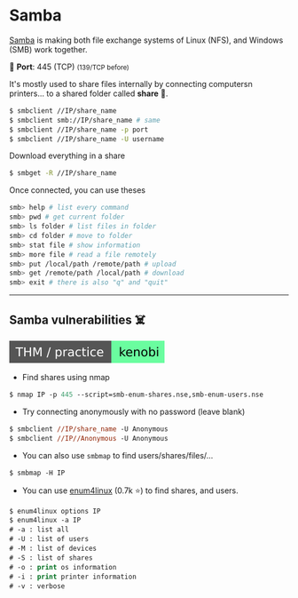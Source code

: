 # Samba

<div class="row row-cols-md-2"><div>

[Samba](https://www.samba.org/) is making both file exchange systems of Linux (NFS), and Windows (SMB) work together.

🐊️ **Port**: 445 (TCP) <small>(139/TCP before)</small>

It's mostly used to share files internally by connecting computersn printers... to a shared folder called **share** 📂.

```bash
$ smbclient //IP/share_name
$ smbclient smb://IP/share_name # same
$ smbclient //IP/share_name -p port
$ smbclient //IP/share_name -U username
```

Download everything in a share

```bash
$ smbget -R //IP/share_name
```
</div><div>

Once connected, you can use theses

```bash
smb> help # list every command
smb> pwd # get current folder
smb> ls folder # list files in folder
smb> cd folder # move to folder
smb> stat file # show information
smb> more file # read a file remotely
smb> put /local/path /remote/path # upload
smb> get /remote/path /local/path # download
smb> exit # there is also "q" and "quit"
```
</div></div>

<hr class="sep-both">

## Samba vulnerabilities ☠️

[![kenobi](../../../cybersecurity/_badges/thm-p/kenobi.svg)](https://tryhackme.com/room/kenobi)

<div class="row row-cols-md-2"><div>

* Find shares using nmap

```ps
$ nmap IP -p 445 --script=smb-enum-shares.nse,smb-enum-users.nse
```

* Try connecting anonymously with no password (leave blank)

```ps
$ smbclient //IP/share_name -U Anonymous
$ smbclient //IP//Anonymous -U Anonymous
```
</div><div>

* You can also use `smbmap` to find users/shares/files/...

```ps
$ smbmap -H IP
```

* You can use [enum4linux](https://github.com/CiscoCXSecurity/enum4linux) (0.7k ⭐) to find shares, and users.

```ps
$ enum4linux options IP
$ enum4linux -a IP
# -a : list all
# -U : list of users
# -M : list of devices
# -S : list of shares
# -o : print os information
# -i : print printer information
# -v : verbose
```
</div></div>